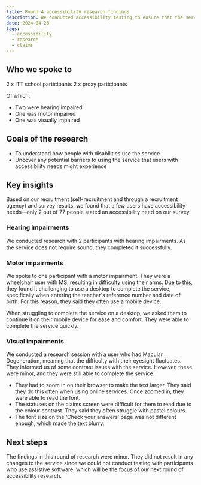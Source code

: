 ```yaml
---
title: Round 4 accessibility research findings
description: We conducted accessibility testing to ensure that the service is usable by everyone, including users with disabilities
date: 2024-04-26
tags:
  - accessibility
  - research
  - claims
---
```


## Who we spoke to

2 x ITT school participants
2 x proxy participants

Of which:

- Two were hearing impaired
- One was motor impaired
- One was visually impaired

## Goals of the research

- To understand how people with disabilities use the service
- Uncover any potential barriers to using the service that users with accessibility needs might experience

## Key insights

Based on our recruitment (self-recruitment and through a recruitment agency) and survey results, we found that a few users have accessibility needs—only 2 out of 77 people stated an accessibility need on our survey.

### Hearing impairments

We conducted research with 2 participants with hearing impairments. As the service does not require sound, they completed it successfully.

### Motor impairments

We spoke to one participant with a motor impairment. They were a wheelchair user with MS, resulting in difficulty using their arms. Due to this, they found it challenging to use a desktop to complete the service, specifically when entering the teacher's reference number and date of birth. For this reason, they said they often use a mobile device.

When struggling to complete the service on a desktop, we asked them to continue it on their mobile device for ease and comfort. They were able to complete the service quickly.

### Visual impairments

We conducted a research session with a user who had Macular Degeneration, meaning that the difficulty with their eyesight fluctuates. They informed us of some contrast issues with the service. However, these were minor, and they were still able to complete the service:

- They had to zoom in on their browser to make the text larger. They said they do this often when using online services. Once zoomed in, they were able to read the font.
- The statuses on the claims screen were difficult for them to read due to the colour contrast. They said they often struggle with pastel colours.
- The font size on the ‘Check your answers’ page was not different enough, which made the text blurry.

## Next steps

The findings in this round of research were minor. They did not result in any changes to the service since we could not conduct testing with participants who use assistive software, which will be the focus of our next round of accessibility research.
